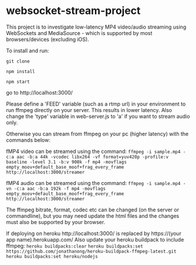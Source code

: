 # websocket-stream-project
This project is to investigate low-latency MP4 video/audio streaming using WebSockets and MediaSource - which is supported by most browsers/devices (excluding iOS).

To install and run:

`git clone`

`npm install` 

`npm start`

go to http://localhost:3000/

Please define a 'FEED' variable (such as a rtmp url)  in your environment to run ffmpeg directly on your server. This results in lower latency.
Also change the 'type' variable in web-server.js to 'a' if you want to stream audio only.

Otherwise you can stream from ffmpeg on your pc (higher latency) with the commands below: 

fMP4 video can be streamed using the command:
`ffmpeg -i sample.mp4 -c:a aac -b:a 44k -vcodec libx264 -vf format=yuv420p -profile:v baseline -level 3.1 -b:v 900k -f mp4 -movflags empty_moov+default_base_moof+frag_every_frame http://localhost:3000/streamer`

fMP4 audio can be streamed using the command:
`ffmpeg -i sample.mp4 -vn -c:a aac -b:a 192k -f mp4 -movflags empty_moov+default_base_moof+frag_every_frame http://localhost:3000/streamer`

The ffmpeg bitrate, format, codec etc can be changed (on the server or commandline), but you may need update the html files and the changes must also be supported by your browser.

If deploying on heroku http://localhost:3000/ is replaced by https://(your app name).herokuapp.com/ 
Also update your heroku buildpack to include ffmpeg:
`heroku buildpacks:clear`
`heroku buildpacks:set https://github.com/jonathanong/heroku-buildpack-ffmpeg-latest.git`
`heroku buildpacks:set heroku/nodejs`
